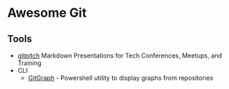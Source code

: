 # Awesome Git


## Tools
* [gitpitch](https://gitpitch.com/) Markdown Presentations for Tech Conferences, Meetups, and Training
* CLI
  * [GitGraph](https://powershellexplained.com/2017-12-17-Powershell-Introducing-PSGraphPlus/) - Powershell utility to display graphs from repositories

